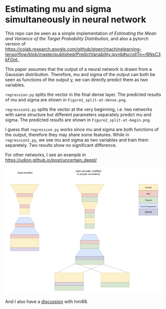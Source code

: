 # Estimating mu and sigma simultaneously in neural network

This repo can be seen as a simple implementation of _Estimating the Mean and Variance of the Target Probability Distribution_, and also a pytorch version of https://colab.research.google.com/github/stoerr/machinelearning-tensorflow/blob/master/published/PredictVariability.ipynb#scrollTo=rBNsC3kFOnt_

This paper assumes that the output of a neural network is drawn from a Gaussian distribution. Therefore, mu and sigma of the output can both be seen as functions of the output y, we can directly predict them as two variables.

`regression.py` splits the vector in the final dense layer. The predicted results of mu and sigma are shown in `Figure1_split-at-dense.png`.

`regression2.py` splits the vector at the very beginning, i.e. two networks with same structure but different parameters separately predict mu and sigma. The predicted results are shown in `Figure2_split-at-begin.png`.

I guess that `regression.py` works since mu and sigma are both functions of the output, therefore they may share some features. While in `regression2.py`, we see mu and sigma as two variables and train them separetely. Two results show no significant difference.

For other networks, I see an example in https://udion.github.io/post/uncertain_deepl/

![A modified auto-encoder to output mu and sigma](pic/modified_auto-encoder.png)

And I also have a [discussion](https://github.com/hmi88/what/issues/1#issuecomment-568447658) with hmi88. 
